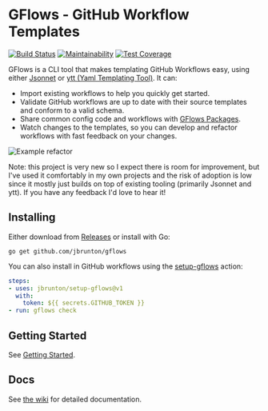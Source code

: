 # GFlows - GitHub Workflow Templates

[![Build Status](https://github.com/jbrunton/gflows/workflows/build/badge.svg?branch=develop)](https://github.com/jbrunton/gflows/actions?query=branch%3Adevelop+workflow%3Abuild)
[![Maintainability](https://api.codeclimate.com/v1/badges/02363f0b2588376bbf98/maintainability)](https://codeclimate.com/github/jbrunton/gflows/maintainability)
[![Test Coverage](https://api.codeclimate.com/v1/badges/02363f0b2588376bbf98/test_coverage)](https://codeclimate.com/github/jbrunton/gflows/test_coverage)

GFlows is a CLI tool that makes templating GitHub Workflows easy, using either [Jsonnet](https://jsonnet.org/) or [ytt (Yaml Templating Tool)](https://get-ytt.io/). It can:

* Import existing workflows to help you quickly get started.
* Validate GitHub workflows are up to date with their source templates and conform to a valid schema.
* Share common config code and workflows with [GFlows Packages](https://github.com/jbrunton/gflows/wiki/GFlows-Packages).
* Watch changes to the templates, so you can develop and refactor workflows with fast feedback on your changes.

![Example refactor](https://raw.githubusercontent.com/jbrunton/gflows/develop/refactor.gif)

Note: this project is very new so I expect there is room for improvement, but I've used it comfortably in my own projects and the risk of adoption is low since it mostly just builds on top of existing tooling (primarily Jsonnet and ytt). If you have any feedback I'd love to hear it!

## Installing

Either download from [Releases](https://github.com/jbrunton/gflows/releases) or install with Go:

    go get github.com/jbrunton/gflows
    
You can also install in GitHub workflows using the [setup-gflows](https://github.com/jbrunton/setup-gflows) action:

```yaml
steps:
- uses: jbrunton/setup-gflows@v1
  with:
    token: ${{ secrets.GITHUB_TOKEN }}
- run: gflows check
```

## Getting Started

See [Getting Started](https://github.com/jbrunton/gflows/wiki/Getting-Started).

## Docs

See [the wiki](https://github.com/jbrunton/gflows/wiki) for detailed documentation.


